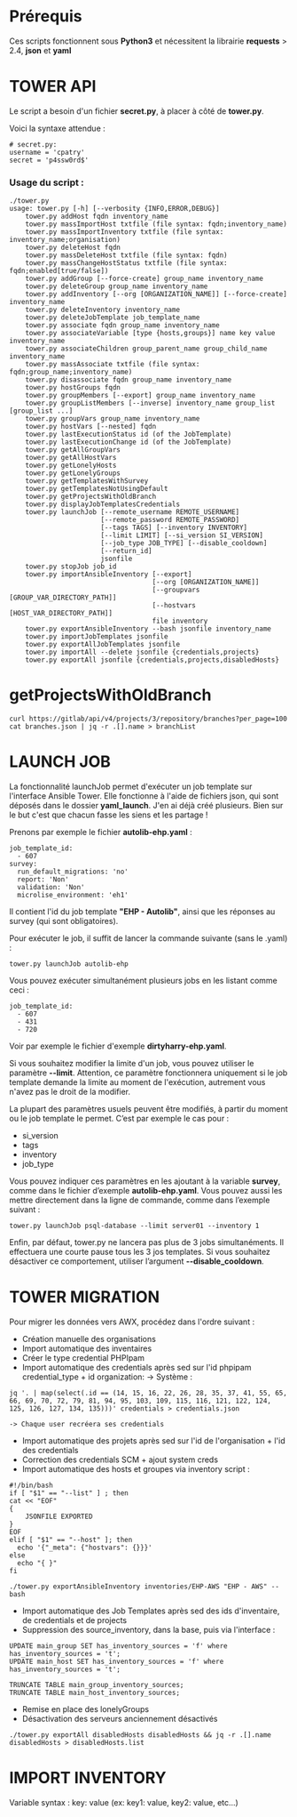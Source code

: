 # Prérequis
Ces scripts fonctionnent sous **Python3** et nécessitent la librairie **requests** > 2.4, **json** et **yaml**

# TOWER API
Le script a besoin d'un fichier **secret.py**, à placer à côté de **tower.py**.

Voici la syntaxe attendue :
```
# secret.py:
username = 'cpatry'
secret = 'p4ssw0rd$'
```

### Usage du script :
```
./tower.py
usage: tower.py [-h] [--verbosity {INFO,ERROR,DEBUG}]
    tower.py addHost fqdn inventory_name
    tower.py massImportHost txtfile (file syntax: fqdn;inventory_name)
    tower.py massImportInventory txtfile (file syntax: inventory_name;organisation)
    tower.py deleteHost fqdn
    tower.py massDeleteHost txtfile (file syntax: fqdn)
    tower.py massChangeHostStatus txtfile (file syntax: fqdn;enabled[true/false])
    tower.py addGroup [--force-create] group_name inventory_name
    tower.py deleteGroup group_name inventory_name
    tower.py addInventory [--org [ORGANIZATION_NAME]] [--force-create] inventory_name
    tower.py deleteInventory inventory_name
    tower.py deleteJobTemplate job_template_name
    tower.py associate fqdn group_name inventory_name
    tower.py associateVariable [type {hosts,groups}] name key value inventory_name
    tower.py associateChildren group_parent_name group_child_name inventory_name
    tower.py massAssociate txtfile (file syntax: fqdn;group_name;inventory_name)
    tower.py disassociate fqdn group_name inventory_name
    tower.py hostGroups fqdn
    tower.py groupMembers [--export] group_name inventory_name
    tower.py groupListMembers [--inverse] inventory_name group_list [group_list ...]
    tower.py groupVars group_name inventory_name
    tower.py hostVars [--nested] fqdn
    tower.py lastExecutionStatus id (of the JobTemplate)
    tower.py lastExecutionChange id (of the JobTemplate)
    tower.py getAllGroupVars
    tower.py getAllHostVars
    tower.py getLonelyHosts
    tower.py getLonelyGroups
    tower.py getTemplatesWithSurvey
    tower.py getTemplatesNotUsingDefault
    tower.py getProjectsWithOldBranch
    tower.py displayJobTemplatesCredentials
    tower.py launchJob [--remote_username REMOTE_USERNAME]
                       [--remote_password REMOTE_PASSWORD]
                       [--tags TAGS] [--inventory INVENTORY]
                       [--limit LIMIT] [--si_version SI_VERSION]
                       [--job_type JOB_TYPE] [--disable_cooldown]
                       [--return_id]
                       jsonfile
    tower.py stopJob job_id
    tower.py importAnsibleInventory [--export]
                                    [--org [ORGANIZATION_NAME]]
                                    [--groupvars [GROUP_VAR_DIRECTORY_PATH]]
                                    [--hostvars [HOST_VAR_DIRECTORY_PATH]]
                                    file inventory
    tower.py exportAnsibleInventory --bash jsonfile inventory_name
    tower.py importJobTemplates jsonfile
    tower.py exportAllJobTemplates jsonfile
    tower.py importAll --delete jsonfile {credentials,projects}
    tower.py exportAll jsonfile {credentials,projects,disabledHosts}
```

# getProjectsWithOldBranch

```
curl https://gitlab/api/v4/projects/3/repository/branches?per_page=100
cat branches.json | jq -r .[].name > branchList
```

# LAUNCH JOB
La fonctionnalité launchJob permet d'exécuter un job template sur l'interface Ansible Tower.
Elle fonctionne à l'aide de fichiers json, qui sont déposés dans le dossier **yaml_launch**.
J'en ai déjà créé plusieurs. Bien sur le but c'est que chacun fasse les siens et les partage !

Prenons par exemple le fichier **autolib-ehp.yaml** :
```
job_template_id:
  - 607
survey:
  run_default_migrations: 'no'
  report: 'Non'
  validation: 'Non'
  microlise_environment: 'eh1'
```
Il contient l'id du job template **"EHP - Autolib"**, ainsi que les réponses au survey (qui sont obligatoires).

Pour exécuter le job, il suffit de lancer la commande suivante (sans le .yaml) :
```
tower.py launchJob autolib-ehp
```

Vous pouvez exécuter simultanément plusieurs jobs en les listant comme ceci :
```
job_template_id:
  - 607
  - 431
  - 720
  ```
Voir par exemple le fichier d'exemple **dirtyharry-ehp.yaml**.

Si vous souhaitez modifier la limite d'un job, vous pouvez utiliser le paramètre **--limit**.
Attention, ce paramètre fonctionnera uniquement si le job template demande la limite au moment de l'exécution, autrement vous n'avez pas le droit de la modifier.

La plupart des paramètres usuels peuvent être modifiés, à partir du moment ou le job template le permet. C’est par exemple le cas pour :

- si_version
- tags
- inventory
- job_type

Vous pouvez indiquer ces paramètres en les ajoutant à la variable **survey**, comme dans le fichier d’exemple **autolib-ehp.yaml**. Vous pouvez aussi les mettre directement dans la ligne de commande, comme dans l’exemple suivant :

```
tower.py launchJob psql-database --limit server01 --inventory 1
```

Enfin, par défaut, tower.py ne lancera pas plus de 3 jobs simultanéments. Il effectuera une courte pause tous les 3 jos templates. Si vous souhaitez désactiver ce comportement, utiliser l’argument **--disable_cooldown**.

# TOWER MIGRATION

Pour migrer les données vers AWX, procédez dans l'ordre suivant :

- Création manuelle des organisations
- Import automatique des inventaires
- Créer le type credential PHPIpam
- Import automatique des credentials après sed sur l'id phpipam credential_type + id organization:
    -> Système :

```jq '. | map(select(.id == (14, 15, 16, 22, 26, 28, 35, 37, 41, 55, 65, 66, 69, 70, 72, 79, 81, 94, 95, 103, 109, 115, 116, 121, 122, 124, 125, 126, 127, 134, 135)))' credentials > credentials.json```

    -> Chaque user recréera ses credentials
- Import automatique des projets après sed sur l'id de l'organisation + l'id des credentials
- Correction des credentials SCM + ajout system creds 
- Import automatique des hosts et groupes via inventory script :

```
#!/bin/bash
if [ "$1" == "--list" ] ; then
cat << "EOF"
{
    JSONFILE EXPORTED
}
EOF
elif [ "$1" == "--host" ]; then
  echo '{"_meta": {"hostvars": {}}}'
else
  echo "{ }"
fi
```

```./tower.py exportAnsibleInventory inventories/EHP-AWS "EHP - AWS" --bash```

- Import automatique des Job Templates après sed des ids d'inventaire, de credentials et de projects
- Suppression des source_inventory, dans la base, puis via l'interface :

```
UPDATE main_group SET has_inventory_sources = 'f' where has_inventory_sources = 't';
UPDATE main_host SET has_inventory_sources = 'f' where has_inventory_sources = 't';

TRUNCATE TABLE main_group_inventory_sources;
TRUNCATE TABLE main_host_inventory_sources;

```

- Remise en place des lonelyGroups
- Désactivation des serveurs anciennement désactivés

```./tower.py exportAll disabledHosts disabledHosts && jq -r .[].name disabledHosts > disabledHosts.list```

# IMPORT INVENTORY
Variable syntax : key: value (ex: key1: value, key2: value, etc...)
